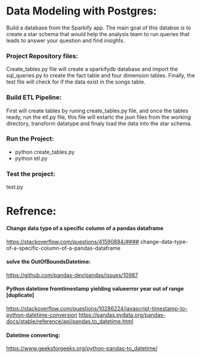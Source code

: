 # Data Modeling with Postgres:
Build a database from the Sparkify app. The main goal of this databse is to create a star schema that would help the analysis team to run queries that leads to answer your question and find insights.

### Project Repository files:
Create_tables.py file will create a sparkifydb database and import the sql_queries.py to create the fact table and four dimension tables. Finally, the test file will check for if the data exist in the songs table.


### Build ETL Pipeline:
First will create tables by runing create_tables.py file, and once the tables ready, run the etl.py file, this file will extartc the json files from the working directory, transform datatype and finaly load the data into the star schema.


### Run the Project:
* python create_tables.py
* python etl.py

### Test the project:
test.py 





# Refrence:

#### Change data type of a specific column of a pandas dataframe
https://stackoverflow.com/questions/41590884/#### change-data-type-of-a-specific-column-of-a-pandas-dataframe

#### solve the OutOfBoundsDatetime:
https://github.com/pandas-dev/pandas/issues/10987

#### Python datetime fromtimestamp yielding valueerror year out of range [duplicate]
https://stackoverflow.com/questions/10286224/javascript-timestamp-to-python-datetime-conversion
https://pandas.pydata.org/pandas-docs/stable/reference/api/pandas.to_datetime.html

#### Datetime converting:
https://www.geeksforgeeks.org/python-pandas-to_datetime/



